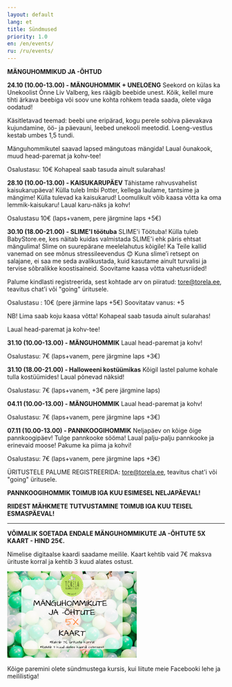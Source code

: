```yaml
---
layout: default
lang: et
title: Sündmused
priority: 1.0
en: /en/events/
ru: /ru/events/
---
```


**MÄNGUHOMMIKUD JA -ÕHTUD**


**24.10 (10.00-13.00) - MÄNGUHOMMIK + UNELOENG**
Seekord on külas ka Unekoolist Õnne Liv Valberg, kes räägib beebide unest. Kõik, kellel mure tihti ärkava beebiga või soov une kohta rohkem teada saada, olete väga oodatud! 

Käsitletavad teemad: beebi une eripärad, kogu perele sobiva päevakava kujundamine, öö- ja päevauni, leebed unekooli meetodid.
Loeng-vestlus kestab umbes 1,5 tundi.

Mänguhommikutel saavad lapsed mängutoas mängida! Laual õunakook, muud head-paremat ja kohv-tee!

Osalustasu: 10€
Kohapeal saab tasuda ainult sularahas!


**28.10 (10.00-13.00) - KAISUKARUPÄEV**
Tähistame rahvusvahelist kaisukarupäeva! Külla tuleb Imbi Potter, kellega laulame, tantsime ja mängime! 
Külla tulevad ka kaisukarud! Loomulikult võib kaasa võtta ka oma lemmik-kaisukaru! 
Laual karu-näks ja kohv!

Osalustasu 10€ (laps+vanem, pere järgmine laps +5€)

**30.10 (18.00-21.00) - SLIME'I töötuba**
SLIME'i Töötuba!
Külla tuleb BabyStore.ee, kes näitab kuidas valmistada SLIME'i ehk päris ehtsat mängulima! Slime on suurepärane meelelahutus kõigile! Ka Teile kallid vanemad on see mõnus stressileevendus 😊
Kuna slime’i retsept on salajane, ei saa me seda avalikustada, kuid kasutame ainult turvalisi ja tervise sõbralikke koostisaineid.
Soovitame kaasa võtta vahetusriided!

Palume kindlasti registreerida, sest kohtade arv on piiratud: tore@torela.ee, teavitus chat'i või "going" üritusele. 

Osalustasu : 10€ (pere järmine laps +5€)
Soovitatav vanus: +5

NB! Lima saab koju kaasa võtta!
Kohapeal saab tasuda ainult sularahas!

Laual head-paremat ja kohv-tee!

**31.10 (10.00-13.00) - MÄNGUHOMMIK**
Laual head-paremat ja kohv! 

Osalustasu: 7€ (laps+vanem, pere järgmine laps +3€)


**31.10 (18.00-21.00) - Halloweeni kostüümikas**
Kõigil lastel palume kohale tulla kostüümides! 
Laual põnevad näksid! 

Osalustasu: 7€ (laps+vanem, +3€ pere järgmine laps)


**04.11 (10.00-13.00) - MÄNGUHOMMIK**
Laual head-paremat ja kohv! 

Osalustasu: 7€ (laps+vanem, pere järgmine laps +3€)


**07.11 (10.00-13.00) - PANNKOOGIHOMMIK**
Neljapäev on kõige õige pannkoogipäev! Tulge pannkooke sööma! 
Laual palju-palju pannkooke ja erinevaid moose!
Pakume ka piima ja kohvi! 

Osalustasu: 7€ (laps+vanem, pere järgmine laps +3€)




ÜRITUSTELE PALUME REGISTREERIDA: tore@torela.ee, teavitus chat'i või "going" üritusele. 


**PANNKOOGIHOMMIK TOIMUB IGA KUU ESIMESEL NELJAPÄEVAL!**

**RIIDEST MÄHKMETE TUTVUSTAMINE TOIMUB IGA KUU TEISEL ESMASPÄEVAL!**

***

**VÕIMALIK SOETADA ENDALE MÄNGUHOMMIKUTE JA -ÕHTUTE 5X KAART - HIND 25€.**

Nimelise digitaalse kaardi saadame meilile. Kaart kehtib vaid 7€ maksva ürituste korral ja kehtib 3 kuud alates ostust.

<img alt="5xkaart" src="5x-kaart.png" height="200">

Kõige paremini olete sündmustega kursis, kui liitute meie Facebooki lehe ja meililistiga!
